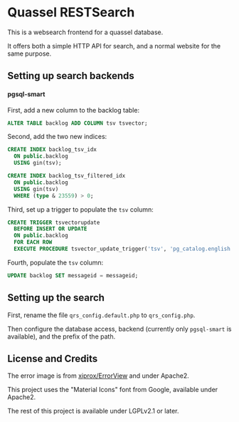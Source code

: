 # Quassel RESTSearch

This is a websearch frontend for a quassel database.

It offers both a simple HTTP API for search, and a normal website for the same purpose.

Setting up search backends
--------------------------

#### pgsql-smart

First, add a new column to the backlog table:

```sql
ALTER TABLE backlog ADD COLUMN tsv tsvector;
```

Second, add the two new indices:

```sql
CREATE INDEX backlog_tsv_idx
  ON public.backlog
  USING gin(tsv);
```

```sql
CREATE INDEX backlog_tsv_filtered_idx
  ON public.backlog
  USING gin(tsv)
  WHERE (type & 23559) > 0;
```

Third, set up a trigger to populate the `tsv` column:

```sql
CREATE TRIGGER tsvectorupdate
  BEFORE INSERT OR UPDATE
  ON public.backlog
  FOR EACH ROW
  EXECUTE PROCEDURE tsvector_update_trigger('tsv', 'pg_catalog.english', 'message');
```

Fourth, populate the `tsv` column:
```sql
UPDATE backlog SET messageid = messageid;
```

Setting up the search
---------------------

First, rename the file `qrs_config.default.php` to `qrs_config.php`.

Then configure the database access, backend (currently only `pgsql-smart` is available), and the prefix of the path.

License and Credits
-------------------

The error image is from [xiprox/ErrorView](https://github.com/xiprox/ErrorView) and under Apache2.

This project uses the "Material Icons" font from Google, available under Apache2.

The rest of this project is available under LGPLv2.1 or later.
